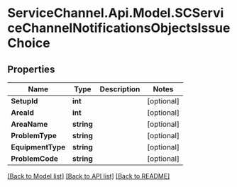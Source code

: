 # ServiceChannel.Api.Model.SCServiceChannelNotificationsObjectsIssueChoice

## Properties

Name | Type | Description | Notes
------------ | ------------- | ------------- | -------------
**SetupId** | **int** |  | [optional] 
**AreaId** | **int** |  | [optional] 
**AreaName** | **string** |  | [optional] 
**ProblemType** | **string** |  | [optional] 
**EquipmentType** | **string** |  | [optional] 
**ProblemCode** | **string** |  | [optional] 

[[Back to Model list]](../README.md#documentation-for-models) [[Back to API list]](../README.md#documentation-for-api-endpoints) [[Back to README]](../README.md)


